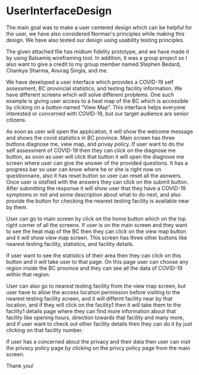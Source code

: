 # UserInterfaceDesign

The main goal was to make a user centered design which can be helpful for the user, we have also considered Norman's principles while making this design.
We have also tested our design using usability testing principles.

The given attached file has midium fidelity prototype, and we have made it by using Balsamiq wireframing tool. In addition, it was a group project so I also want to give a credit to my group member named Stephen Bedard, Chankya Sharma, Anurag Singla, and me.

We have developed a user interface which provides a COVID-19 self assessment, BC provincial
statistics, and testing facility information. We have different screens which will solve
different problems. One such example is giving user access to a heat map of the BC which is
accessible by clicking on a button named “View Map”. This interface helps everyone
interested or concerned with COVID-19, but our target audience are senior citizens.

As soon as user will open the application, it will show the welcome message and shows the covid statistics in BC province.
Main screen has three buttons diagnose me, view map, and privay policy. If user want to do the self assessment of COVID-19 then they can 
click on the diagnose me button, as soon as user will click that button it will open the diagnose me screen where user can give the answer of the provided questions. It has a progress bar so user can know where he or she is right now on questionnaire, also it has reset button so user can reset all the asnwers. Once user is stisfied with the answers they can click on the submit button. After submitting the response it will show user that they have a COVID-19 symptoms or not and some description about what to do next, and also provide the button for checking the nearest testing facility is available near by them.

User can go to main screen by click on the home button which on the top right corner of all the screens. If user is on the main screen and they want to see the heat map of the BC then they can click on the view map button and it will show view map screen. This screen has three other buttons like nearest testing facility, statistics, and facility details.

If user want to see the statistics of their area then they can click on this button and it will take user to that page. On this page user can choose any region inside the BC province and they can see all the data of COVID-19 within that region.

User can also go to nearest testing facility from the view map screen, but user have to allow the access location permission before visiting to the nearest testing facility screen, and it will differnt facility near by that location, and if they will click on the facility1 then it will take them to the facility1 details page where they can find more information about that facility like opening hours, direction towards that facility and many more, and if user want to check out other facility details then they can do it by just clicking on that facility number.

If user has a concerned about the privacy and their data then user can visit the privacy policy page by clicking on the privcy policy page from the main screen.

Thank you!
